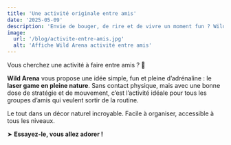 ```yaml
---
title: 'Une activité originale entre amis'
date: '2025-05-09'
description: 'Envie de bouger, de rire et de vivre un moment fun ? Wild Arena est fait pour vous.'
image:
  url: '/blog/activite-entre-amis.jpg'
  alt: 'Affiche Wild Arena activité entre amis'
---
```


Vous cherchez une activité à faire entre amis ? 🎯

**Wild Arena** vous propose une idée simple, fun et pleine d’adrénaline : le **laser game en pleine nature**. Sans contact physique, mais avec une bonne dose de stratégie et de mouvement, c’est l’activité idéale pour tous les groupes d’amis qui veulent sortir de la routine.

Le tout dans un décor naturel incroyable. Facile à organiser, accessible à tous les niveaux.

➤ **Essayez-le, vous allez adorer !**
